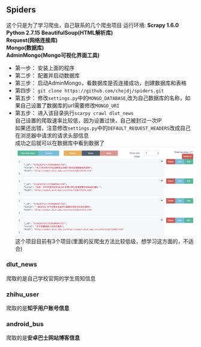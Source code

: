 ## Spiders  
这个只是为了学习爬虫，自己联系的几个爬虫项目
运行环境: 
**Scrapy 1.6.0**  
**Python 2.7.15**
**BeautifulSoup(HTML解析库)**  
**Request(网络连接库)**  
**Mongo(数据库)**  
**AdminMongo(Mongo可视化界面工具)**  
* 第一步： 安装上面的程序  
* 第二步： 配置并启动数据库  
* 第三步： 启动AdminMongo，看数据库是否连接成功，创建数据库和表格  
* 第四步： `git clone https://github.com/chejdj/spiders.git`  
* 第五步： 修改`settings.py`中的`MONGO_DATABASE`,改为自己数据库的名称，如果自己设置了数据库的url需要修改`MONGO_URI`
* 第五步： 进入该目录执行`scarpy crawl dlut_news`  
自己设置的爬取速率比较低，因为设置过快，自己被封过一次IP  
如果还出错，注意修改`settings.py`中的`DEFAULT_REQUEST_HEADERS`改成自己在浏览器中请求的请求头部信息  
成功之后就可以在数据库中看到数据了  
![result](https://raw.githubusercontent.com/chejdj/DlutNewsSpider/master/images/result.png)  
这个项目目前有3个项目(里面的反爬虫方法比较低级，想学习这方面的，不适合)  
### dlut_news  
爬取的是自己学校官网的学生周知信息   
### zhihu_user  
爬取的是**知乎用户账号信息**  
### android_bus  
爬取的是**安卓巴士网站博客信息**  





